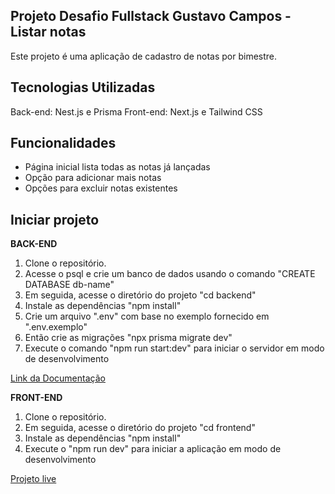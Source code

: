 ## Projeto Desafio Fullstack Gustavo Campos - Listar notas

Este projeto é uma aplicação de cadastro de notas por bimestre. 

## Tecnologias Utilizadas

Back-end: Nest.js e Prisma
Front-end: Next.js e Tailwind CSS

## Funcionalidades

- Página inicial lista todas as notas já lançadas
- Opção para adicionar mais notas
- Opções para excluir notas existentes

## Iniciar projeto

**BACK-END**

1. Clone o repositório.
2. Acesse o psql e crie um banco de dados usando o comando "CREATE DATABASE db-name"
3. Em seguida, acesse o diretório do projeto "cd backend"
4. Instale as dependências "npm install"
5. Crie um arquivo ".env" com base no exemplo fornecido em ".env.exemplo"
7. Então crie as migrações "npx prisma migrate dev"
8. Execute o comando "npm run start:dev" para iniciar o servidor em modo de desenvolvimento

[Link da Documentação](https://resultados-sxpu.onrender.com/docs/)

**FRONT-END**

1. Clone o repositório.
2. Em seguida, acesse o diretório do projeto "cd frontend"
3. Instale as dependências "npm install"
4. Execute o "npm run dev" para iniciar a aplicação em modo de desenvolvimento

[Projeto live](https://desafio-gustavocampos.vercel.app/)
